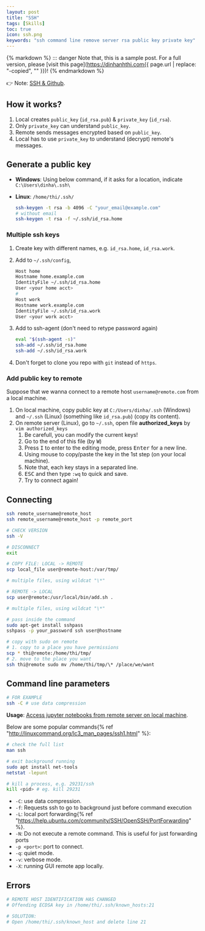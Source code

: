 ```yaml
---
layout: post
title: "SSH"
tags: [Skills]
toc: true
icon: ssh.png
keywords: "ssh command line remove server rsa public key private key"
---
```


{% markdown %}
::: danger
Note that, this is a sample post. For a full version, please [visit this page](https://dinhanhthi.com{{ page.url | replace: "-copied", "" }})!
{% endmarkdown %}

👉 Note: [SSH & Github](/github/#clone-via-git%40-(ssh)).

## How it works?

1. Local creates `public_key` (`id_rsa.pub`) & `private_key` (`id_rsa`).
2. Only `private_key` can understand `public_key`.
3. Remote sends messages encrypted based on `public_key`.
4. Local has to use `private_key` to understand (decrypt) remote's messages.

## Generate a public key

- **Windows**: Using below command, if it asks for a location, indicate `C:\Users\dinha\.ssh\`
- **Linux**: `/home/thi/.ssh/`

   ~~~ bash
   ssh-keygen -t rsa -b 4096 -C "your_email@example.com"
   # without email
   ssh-keygen -t rsa -f ~/.ssh/id_rsa.home
   ~~~

### Multiple ssh keys

1. Create key with different names, e.g. `id_rsa.home`, `id_rsa.work`.
2. Add to `~/.ssh/config`,

   ``` bash
   Host home
   Hostname home.example.com
   IdentityFile ~/.ssh/id_rsa.home
   User <your home acct>
   #
   Host work
   Hostname work.example.com
   IdentityFile ~/.ssh/id_rsa.work
   User <your work acct>
   ```
3. Add to ssh-agent (don't need to retype password again)

   ``` bash
   eval "$(ssh-agent -s)"
   ssh-add ~/.ssh/id_rsa.home
   ssh-add ~/.ssh/id_rsa.work
   ```
4. Don't forget to clone you repo with `git` instead of `https`.

### Add public key to remote

Suppose that we wanna connect to a remote host `username@remote.com` from a local machine.

1. On local machine, copy public key at `C:/Users/dinha/.ssh` (Windows) and `~/.ssh` (Linux) (something like `id_rsa.pub`) (copy its content).
2. On remote server (Linux), go to `~/.ssh`, open file **authorized_keys** by `vim authorized_keys`
   1. Be carefull, you can modify the current keys!
   2. Go to the end of this file (by <kbd>W</kbd>)
   3. Press <kbd>I</kbd> to enter to the editing mode, press <kbd>Enter</kbd> for a new line.
   4. Using mouse to copy/paste the key in the 1st step (on your local machine).
   5. Note that, each key stays in a separated line.
   6. <kbd>ESC</kbd> and then type `:wq` to quick and save.
   7. Try to connect again!

## Connecting

~~~ bash
ssh remote_username@remote_host
ssh remote_username@remote_host -p remote_port
~~~

<div class="col-2-equal">

~~~ bash
# CHECK VERSION
ssh -V
~~~

~~~ bash
# DISCONNECT
exit
~~~

~~~ bash
# COPY FILE: LOCAL -> REMOTE
scp local_file user@remote-host:/var/tmp/

# multiple files, using wildcat "\*"
~~~

~~~ bash
# REMOTE -> LOCAL
scp user@remote:/usr/local/bin/add.sh .

# multiple files, using wildcat "\*"
~~~

``` bash
# pass inside the command
sudo apt-get install sshpass
sshpass -p your_password ssh user@hostname
```
</div>

``` bash
# copy with sudo on remote
# 1. copy to a place you have permissions
scp * thi@remote:/home/thi/tmp/
# 2. move to the place you want
ssh thi@remote sudo mv /home/thi/tmp/\* /place/we/want
```

## Command line parameters

~~~ bash
# FOR EXAMPLE
ssh -C # use data compression
~~~

**Usage**: [Access jupyter notebooks from remote server on local machine](/jupyter-notebook#jupyter-notebook-on-remote-server).

Below are some popular commands{% ref "http://linuxcommand.org/lc3_man_pages/ssh1.html" %}:

<div class="col-2-equal">

``` bash
# check the full list
man ssh
```

``` bash
# exit background running
sudo apt install net-tools
netstat -lepunt

# kill a process, e.g. 29231/ssh
kill <pid> # eg. kill 29231
```
</div>

<div class="two-columns-list" markdown="1">

- `-C`: use data compression.
- `-f`: Requests ssh to go to background just before command execution
- `-L`: local port forwarding{% ref "https://help.ubuntu.com/community/SSH/OpenSSH/PortForwarding" %}.
- `-N`: Do not execute a remote command.  This is useful for just forwarding ports
- `-p <port>`: port to connect.
- `-q`: quiet mode.
- `-v`: verbose mode.
- `-X`: running GUI remote app locally.
</div>

## Errors

``` bash
# REMOTE HOST IDENTIFICATION HAS CHANGED
# Offending ECDSA key in /home/thi/.ssh/known_hosts:21

# SOLUTION:
# Open /home/thi/.ssh/known_host and delete line 21
```